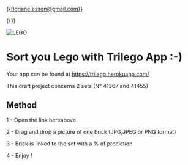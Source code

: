 {{floriane.esson@gmail.com}}

{{}}



![LEGO](https://encrypted-tbn0.gstatic.com/images?q=tbn:ANd9GcRobrJB1pKa7Spf3dOWCT4m4ORKLW_LjsswYw&usqp=CAU)


# Sort you Lego with Trilego App :-)

Your app can be found at https://trilego.herokuapp.com/

This draft project concerns 2 sets (N° 41367 and 41455)

## Method

1 - Open the link hereabove

2 - Drag and drop a picture of one brick (JPG,JPEG or PNG format)

3 - Brick is linked to the set with a % of prediction

4 - Enjoy !
